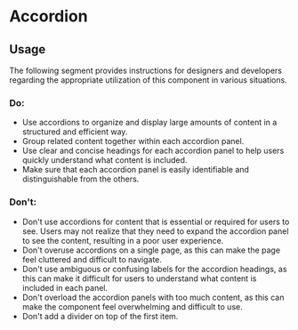# Accordion

<TableOfContents></TableOfContents>

## Usage

The following segment provides instructions for designers and developers regarding the appropriate utilization of this
component in various situations.

### Do:

- Use accordions to organize and display large amounts of content in a structured and efficient way.
- Group related content together within each accordion panel.
- Use clear and concise headings for each accordion panel to help users quickly understand what content is included.
- Make sure that each accordion panel is easily identifiable and distinguishable from the others.

### Don't:

- Don't use accordions for content that is essential or required for users to see. Users may not realize that they need
  to expand the accordion panel to see the content, resulting in a poor user experience.
- Don't overuse accordions on a single page, as this can make the page feel cluttered and difficult to navigate.
- Don't use ambiguous or confusing labels for the accordion headings, as this can make it difficult for users to
  understand what content is included in each panel.
- Don't overload the accordion panels with too much content, as this can make the component feel overwhelming and
  difficult to use.
- Don't add a divider on top of the first item.
